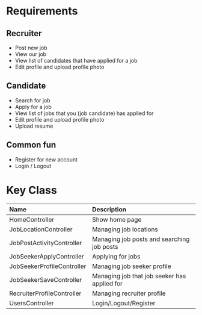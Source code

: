 # Requirements
  ## Recruiter
  * Post new job
  * View our job
  * View list of candidates that have applied for a job
  * Edit profile and upload profile photo
  ## Candidate
  * Search for job
  * Apply for a job
  * View list of jobs that you (job candidate) has applied for
  * Edit profile and upload profile photo
  * Upload resume  
  ## Common fun
  * Register for new account
  * Login / Logout

# Key Class
| Name  | Description |
| :--- | :--- |
| HomeController  | Show home page  |
| JobLocationController  | Managing job locations  |
| JobPostActivityController  | Managing job posts and searching job posts |
| JobSeekerApplyController  | Applying for jobs  |
| JobSeekerProfileController  | Managing job seeker profile  |
| JobSeekerSaveController  | Managing job that job seeker has applied for  |
| RecruiterProfileController  | Managing recruiter profile  |
| UsersController  | Login/Logout/Register  |

